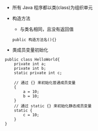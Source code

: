 
* 所有 Java 程序都以类(class)为组织单元

* 构造方法
    * 与类名相同，且没有返回值
    ```
    public 构造方法名(){}
    ```

* 类成员变量初始化
```    
public class HelloWorld{
    private int a;
    private int b;
    static private int c;

    // 通过 {} 来初始化普通成员变量
    {
        a = 10;
        b = 10;
    }
    // 通过 static {} 来初始化静态成员变量
    static {
        c = 10;
    }
}
```

